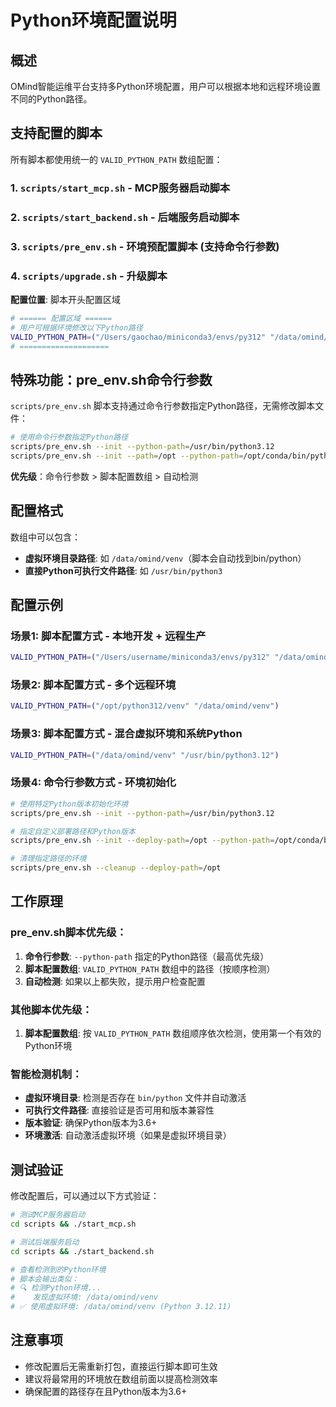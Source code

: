 # Python环境配置说明

## 概述
OMind智能运维平台支持多Python环境配置，用户可以根据本地和远程环境设置不同的Python路径。

## 支持配置的脚本

所有脚本都使用统一的 `VALID_PYTHON_PATH` 数组配置：

### 1. `scripts/start_mcp.sh` - MCP服务器启动脚本
### 2. `scripts/start_backend.sh` - 后端服务启动脚本  
### 3. `scripts/pre_env.sh` - 环境预配置脚本 (支持命令行参数)
### 4. `scripts/upgrade.sh` - 升级脚本

**配置位置**: 脚本开头配置区域
```bash
# ====== 配置区域 ======
# 用户可根据环境修改以下Python路径
VALID_PYTHON_PATH=("/Users/gaochao/miniconda3/envs/py312" "/data/omind/venv")
# ====================
```

## 特殊功能：pre_env.sh命令行参数

`scripts/pre_env.sh` 脚本支持通过命令行参数指定Python路径，无需修改脚本文件：

```bash
# 使用命令行参数指定Python路径
scripts/pre_env.sh --init --python-path=/usr/bin/python3.12
scripts/pre_env.sh --init --path=/opt --python-path=/opt/conda/bin/python
```

**优先级**：命令行参数 > 脚本配置数组 > 自动检测

## 配置格式

数组中可以包含：
- **虚拟环境目录路径**: 如 `/data/omind/venv`（脚本会自动找到bin/python）
- **直接Python可执行文件路径**: 如 `/usr/bin/python3`

## 配置示例

### 场景1: 脚本配置方式 - 本地开发 + 远程生产
```bash
VALID_PYTHON_PATH=("/Users/username/miniconda3/envs/py312" "/data/omind/venv")
```

### 场景2: 脚本配置方式 - 多个远程环境
```bash
VALID_PYTHON_PATH=("/opt/python312/venv" "/data/omind/venv")
```

### 场景3: 脚本配置方式 - 混合虚拟环境和系统Python
```bash
VALID_PYTHON_PATH=("/data/omind/venv" "/usr/bin/python3.12")
```

### 场景4: 命令行参数方式 - 环境初始化
```bash
# 使用特定Python版本初始化环境
scripts/pre_env.sh --init --python-path=/usr/bin/python3.12

# 指定自定义部署路径和Python版本
scripts/pre_env.sh --init --deploy-path=/opt --python-path=/opt/conda/bin/python3

# 清理指定路径的环境
scripts/pre_env.sh --cleanup --deploy-path=/opt
```

## 工作原理

### pre_env.sh脚本优先级：
1. **命令行参数**: `--python-path` 指定的Python路径（最高优先级）
2. **脚本配置数组**: `VALID_PYTHON_PATH` 数组中的路径（按顺序检测）
3. **自动检测**: 如果以上都失败，提示用户检查配置

### 其他脚本优先级：
1. **脚本配置数组**: 按 `VALID_PYTHON_PATH` 数组顺序依次检测，使用第一个有效的Python环境

### 智能检测机制：
- **虚拟环境目录**: 检测是否存在 `bin/python` 文件并自动激活
- **可执行文件路径**: 直接验证是否可用和版本兼容性
- **版本验证**: 确保Python版本为3.6+
- **环境激活**: 自动激活虚拟环境（如果是虚拟环境目录）

## 测试验证

修改配置后，可以通过以下方式验证：

```bash
# 测试MCP服务器启动
cd scripts && ./start_mcp.sh

# 测试后端服务启动  
cd scripts && ./start_backend.sh

# 查看检测到的Python环境
# 脚本会输出类似：
# 🔍 检测Python环境...
#    发现虚拟环境: /data/omind/venv
# ✅ 使用虚拟环境: /data/omind/venv (Python 3.12.11)
```

## 注意事项

- 修改配置后无需重新打包，直接运行脚本即可生效
- 建议将最常用的环境放在数组前面以提高检测效率
- 确保配置的路径存在且Python版本为3.6+